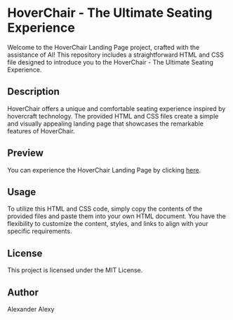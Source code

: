 # HoverChair - The Ultimate Seating Experience

Welcome to the HoverChair Landing Page project, crafted with the assistance of AI! This repository includes a straightforward HTML and CSS file designed to introduce you to the HoverChair - The Ultimate Seating Experience.


## Description

HoverChair offers a unique and comfortable seating experience inspired by hovercraft technology. The provided HTML and CSS files create a simple and visually appealing landing page that showcases the remarkable features of HoverChair.


## Preview

You can experience the HoverChair Landing Page by clicking [here](https://www.link.com/).

## Usage

To utilize this HTML and CSS code, simply copy the contents of the provided files and paste them into your own HTML document. You have the flexibility to customize the content, styles, and links to align with your specific requirements.

## License

This project is licensed under the MIT License.

## Author

Alexander Alexy

